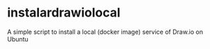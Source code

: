 # instalardrawiolocal
A simple script to install a local (docker image) service of Draw.io on Ubuntu

